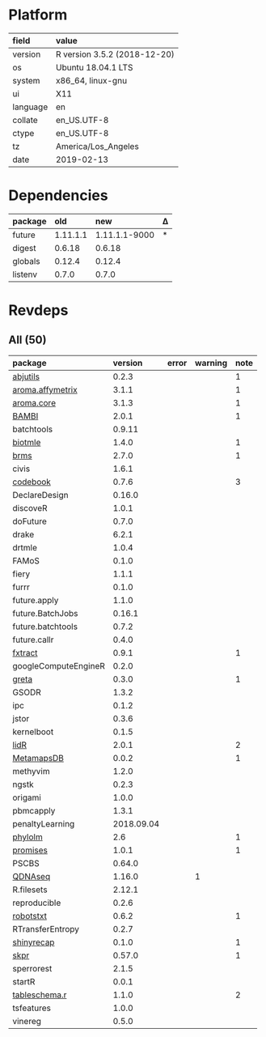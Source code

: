# Platform

|field    |value                        |
|:--------|:----------------------------|
|version  |R version 3.5.2 (2018-12-20) |
|os       |Ubuntu 18.04.1 LTS           |
|system   |x86_64, linux-gnu            |
|ui       |X11                          |
|language |en                           |
|collate  |en_US.UTF-8                  |
|ctype    |en_US.UTF-8                  |
|tz       |America/Los_Angeles          |
|date     |2019-02-13                   |

# Dependencies

|package |old      |new           |Δ  |
|:-------|:--------|:-------------|:--|
|future  |1.11.1.1 |1.11.1.1-9000 |*  |
|digest  |0.6.18   |0.6.18        |   |
|globals |0.12.4   |0.12.4        |   |
|listenv |0.7.0    |0.7.0         |   |

# Revdeps

## All (50)

|package                                         |version    |error |warning |note |
|:-----------------------------------------------|:----------|:-----|:-------|:----|
|[abjutils](problems.md#abjutils)                |0.2.3      |      |        |1    |
|[aroma.affymetrix](problems.md#aromaaffymetrix) |3.1.1      |      |        |1    |
|[aroma.core](problems.md#aromacore)             |3.1.3      |      |        |1    |
|[BAMBI](problems.md#bambi)                      |2.0.1      |      |        |1    |
|batchtools                                      |0.9.11     |      |        |     |
|[biotmle](problems.md#biotmle)                  |1.4.0      |      |        |1    |
|[brms](problems.md#brms)                        |2.7.0      |      |        |1    |
|civis                                           |1.6.1      |      |        |     |
|[codebook](problems.md#codebook)                |0.7.6      |      |        |3    |
|DeclareDesign                                   |0.16.0     |      |        |     |
|discoveR                                        |1.0.1      |      |        |     |
|doFuture                                        |0.7.0      |      |        |     |
|drake                                           |6.2.1      |      |        |     |
|drtmle                                          |1.0.4      |      |        |     |
|FAMoS                                           |0.1.0      |      |        |     |
|fiery                                           |1.1.1      |      |        |     |
|furrr                                           |0.1.0      |      |        |     |
|future.apply                                    |1.1.0      |      |        |     |
|future.BatchJobs                                |0.16.1     |      |        |     |
|future.batchtools                               |0.7.2      |      |        |     |
|future.callr                                    |0.4.0      |      |        |     |
|[fxtract](problems.md#fxtract)                  |0.9.1      |      |        |1    |
|googleComputeEngineR                            |0.2.0      |      |        |     |
|[greta](problems.md#greta)                      |0.3.0      |      |        |1    |
|GSODR                                           |1.3.2      |      |        |     |
|ipc                                             |0.1.2      |      |        |     |
|jstor                                           |0.3.6      |      |        |     |
|kernelboot                                      |0.1.5      |      |        |     |
|[lidR](problems.md#lidr)                        |2.0.1      |      |        |2    |
|[MetamapsDB](problems.md#metamapsdb)            |0.0.2      |      |        |1    |
|methyvim                                        |1.2.0      |      |        |     |
|ngstk                                           |0.2.3      |      |        |     |
|origami                                         |1.0.0      |      |        |     |
|pbmcapply                                       |1.3.1      |      |        |     |
|penaltyLearning                                 |2018.09.04 |      |        |     |
|[phylolm](problems.md#phylolm)                  |2.6        |      |        |1    |
|[promises](problems.md#promises)                |1.0.1      |      |        |1    |
|PSCBS                                           |0.64.0     |      |        |     |
|[QDNAseq](problems.md#qdnaseq)                  |1.16.0     |      |1       |     |
|R.filesets                                      |2.12.1     |      |        |     |
|reproducible                                    |0.2.6      |      |        |     |
|[robotstxt](problems.md#robotstxt)              |0.6.2      |      |        |1    |
|RTransferEntropy                                |0.2.7      |      |        |     |
|[shinyrecap](problems.md#shinyrecap)            |0.1.0      |      |        |1    |
|[skpr](problems.md#skpr)                        |0.57.0     |      |        |1    |
|sperrorest                                      |2.1.5      |      |        |     |
|startR                                          |0.0.1      |      |        |     |
|[tableschema.r](problems.md#tableschemar)       |1.1.0      |      |        |2    |
|tsfeatures                                      |1.0.0      |      |        |     |
|vinereg                                         |0.5.0      |      |        |     |

